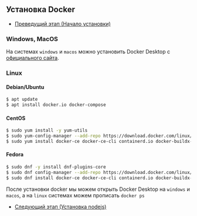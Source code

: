 ## Установка Docker

- [Преведущий этап (Начало установки)](./install.md)

### Windows, MacOS

На системах `windows` и `macos` можно установить Docker Desktop c
[официального сайта](https://www.docker.com/get-started/).

### Linux

#### Debian/Ubuntu

```bash
$ apt update
$ apt install docker.io docker-compose
```

#### CentOS

```bash
$ sudo yum install -y yum-utils
$ sudo yum-config-manager --add-repo https://download.docker.com/linux/centos/docker-ce.repo
$ sudo yum install docker-ce docker-ce-cli containerd.io docker-buildx-plugin docker-compose-plugin
```

#### Fedora

```bash
$ sudo dnf -y install dnf-plugins-core
$ sudo dnf config-manager --add-repo https://download.docker.com/linux/fedora/docker-ce.repo
$ sudo dnf install docker-ce docker-ce-cli containerd.io docker-buildx-plugin docker-compose-plugin
```

После установки docker мы можем открыть Docker Desktop на `windows` и `macos`, а
на `linux` системах можем прописать `docker ps`
- [Следующий этап (Установка nodejs)](./2-node.md)